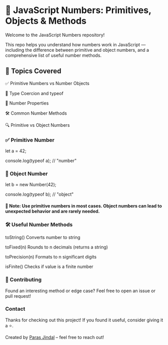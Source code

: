 # 🔢 JavaScript Numbers: Primitives, Objects & Methods

Welcome to the JavaScript Numbers repository!

This repo helps you understand how numbers work in JavaScript — including the difference between primitive and object numbers, and a comprehensive list of useful number methods.

## 📌 Topics Covered

✅ Primitive Numbers vs Number Objects


🧠 Type Coercion and typeof


📐 Number Properties

🛠️ Common Number Methods

🔍 Primitive vs Object Numbers


### ✅ Primitive Number


let a = 42;

console.log(typeof a); // "number"


### 🧱 Object Number


let b = new Number(42);

console.log(typeof b); // "object"


#### 🧠 Note: Use primitive numbers in most cases. Object numbers can lead to unexpected behavior and are rarely needed.


### 🛠️ Useful Number Methods

toString()	Converts number to string	

toFixed(n)	Rounds to n decimals (returns a string)	

toPrecision(n)	Formats to n significant digits	

isFinite()	Checks if value is a finite number	



### 🙌 Contributing

Found an interesting method or edge case? Feel free to open an issue or pull request!

###  Contact

Thanks for checking out this project! If you found it useful, consider giving it a ⭐️.

Created by [Paras Jindal](https://github.com/Paras-jindal1604) – feel free to reach out!
